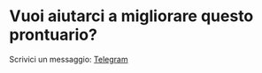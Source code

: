 # Vuoi aiutarci a migliorare questo prontuario?
Scrivici un messaggio: [Telegram](https://t.me/Dutchdev)





